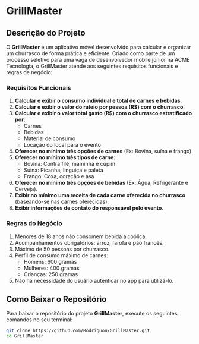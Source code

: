 # GrillMaster

## Descrição do Projeto

O **GrillMaster** é um aplicativo móvel desenvolvido para calcular e organizar um churrasco de forma prática e eficiente. Criado como parte de um processo seletivo para uma vaga de desenvolvedor mobile júnior na ACME Tecnologia, o GrillMaster atende aos seguintes requisitos funcionais e regras de negócio:

### Requisitos Funcionais

1. **Calcular e exibir o consumo individual e total de carnes e bebidas**.
2. **Calcular e exibir o valor do rateio por pessoa (R$) com o churrasco**.
3. **Calcular e exibir o valor total gasto (R$) com o churrasco estratificado por**:
   - Carnes
   - Bebidas
   - Material de consumo
   - Locação do local para o evento
4. **Oferecer no mínimo três opções de carnes** (Ex: Bovina, suína e frango).
5. **Oferecer no mínimo três tipos de carne**:
   - Bovina: Contra filé, maminha e cupim
   - Suína: Picanha, linguiça e paleta
   - Frango: Coxa, coração e asa
6. **Oferecer no mínimo três opções de bebidas** (Ex: Água, Refrigerante e Cerveja).
7. **Exibir no mínimo uma receita de cada carne oferecida no churrasco** (baseando-se nas carnes oferecidas).
8. **Exibir informações de contato do responsável pelo evento**.

### Regras do Negócio

1. Menores de 18 anos não consomem bebida alcoólica.
2. Acompanhamentos obrigatórios: arroz, farofa e pão francês.
3. Máximo de 50 pessoas por churrasco.
4. Perfil de consumo máximo de carnes:
   - Homens: 600 gramas
   - Mulheres: 400 gramas
   - Crianças: 250 gramas
5. Não há necessidade do usuário autenticar no app para utilizá-lo.

## Como Baixar o Repositório

Para baixar o repositório do projeto **GrillMaster**, execute os seguintes comandos no seu terminal:

```bash
git clone https://github.com/Rodriguou/GrillMaster.git
cd GrillMaster
